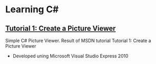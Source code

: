# Learning C#
## [Tutorial 1: Create a Picture Viewer](https://msdn.microsoft.com/en-us/library/dd492135(VS.100).aspx)
Simple C# Picture Viewer. Result of MSDN tutorial Tutorial 1: Create a Picture Viewer
* Developed uning Microsoft Visual Studio Express 2010
